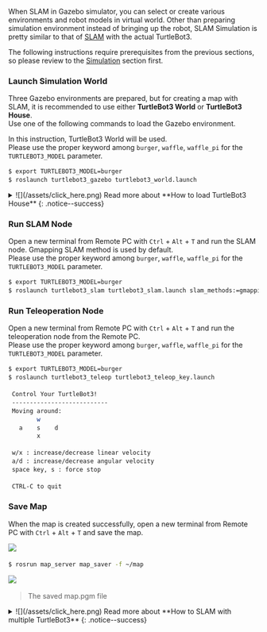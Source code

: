 
When SLAM in Gazebo simulator, you can select or create various environments and robot models in virtual world. Other than preparing simulation environment instead of bringing up the robot, SLAM Simulation is pretty similar to that of [SLAM][slam] with the actual TurtleBot3.  

The following instructions require prerequisites from the previous sections, so please review to the [Simulation][simulation] section first.

### Launch Simulation World  
Three Gazebo environments are prepared, but for creating a map with SLAM, it is recommended to use either **TurtleBot3 World** or **TurtleBot3 House**.  
Use one of the following commands to load the Gazebo environment.  

In this instruction, TurtleBot3 World will be used.  
Please use the proper keyword among `burger`, `waffle`, `waffle_pi` for the `TURTLEBOT3_MODEL` parameter.  

```bash
$ export TURTLEBOT3_MODEL=burger
$ roslaunch turtlebot3_gazebo turtlebot3_world.launch
```

<details>
<summary id="summary_for_foreins" style="outline: inherit;">
![](/assets/click_here.png) Read more about **How to load TurtleBot3 House**
{: .notice--success}
</summary>
```bash
$ export TURTLEBOT3_MODEL=burger
$ roslaunch turtlebot3_gazebo turtlebot3_house.launch
```
</details>

### Run SLAM Node  
Open a new terminal from Remote PC with `Ctrl` + `Alt` + `T` and run the SLAM node. Gmapping SLAM method is used by default.  
Please use the proper keyword among `burger`, `waffle`, `waffle_pi` for the `TURTLEBOT3_MODEL` parameter.  

```bash
$ export TURTLEBOT3_MODEL=burger
$ roslaunch turtlebot3_slam turtlebot3_slam.launch slam_methods:=gmapping
```

### Run Teleoperation Node  
Open a new terminal from Remote PC with `Ctrl` + `Alt` + `T` and run the teleoperation node from the Remote PC.  
Please use the proper keyword among `burger`, `waffle`, `waffle_pi` for the `TURTLEBOT3_MODEL` parameter.  

```bash
$ export TURTLEBOT3_MODEL=burger
$ roslaunch turtlebot3_teleop turtlebot3_teleop_key.launch

 Control Your TurtleBot3!
 ---------------------------
 Moving around:
        w
   a    s    d
        x

 w/x : increase/decrease linear velocity
 a/d : increase/decrease angular velocity
 space key, s : force stop

 CTRL-C to quit
```

### Save Map
When the map is created successfully, open a new terminal from Remote PC with `Ctrl` + `Alt` + `T` and save the map.

![](/assets/images/platform/turtlebot3/simulation/virtual_slam.png)

```bash
$ rosrun map_server map_saver -f ~/map
```

![](/assets/images/platform/turtlebot3/simulation/map.png)

> The saved map.pgm file


<details>
<summary id="summary_for_foreins" style="outline: inherit;">
![](/assets/click_here.png) Read more about **How to SLAM with multiple TurtleBot3**
{: .notice--success}
</summary>
In order to create a map with multiple robots, **multirobot-map-merge** package is required.  
Follow the instructions below instead of **Launching Simulation World** section of this page to operate multiple TurtleBot3.

1. Install necessary package
```bash
$ sudo apt-get install ros-melodic-multirobot-map-merge
```

2. Load multiple TurtleBot3 in TurtleBot3 House.  
  These loaded turtlebot3s are set initial position and orientation.
  ```bash
$ roslaunch turtlebot3_gazebo multi_turtlebot3.launch
  ```
  ![](/assets/images/platform/turtlebot3/simulation/turtlebot3_house_slam.png)  

3. Launch SLAM for each TurtleBot3
```bash
$ ROS_NAMESPACE=tb3_0 roslaunch turtlebot3_slam turtlebot3_gmapping.launch set_base_frame:=tb3_0/base_footprint set_odom_frame:=tb3_0/odom set_map_frame:=tb3_0/map
$ ROS_NAMESPACE=tb3_1 roslaunch turtlebot3_slam turtlebot3_gmapping.launch set_base_frame:=tb3_1/base_footprint set_odom_frame:=tb3_1/odom set_map_frame:=tb3_1/map
$ ROS_NAMESPACE=tb3_2 roslaunch turtlebot3_slam turtlebot3_gmapping.launch set_base_frame:=tb3_2/base_footprint set_odom_frame:=tb3_2/odom set_map_frame:=tb3_2/map
```

4. Merge map data from each TurtleBot3
```bash
$ roslaunch turtlebot3_gazebo multi_map_merge.launch
```

5. Launch RViz
```bash
$ rosrun rviz rviz -d `rospack find turtlebot3_gazebo`/rviz/multi_turtlebot3_slam.rviz
```

6. Operate each TurtleBot3
```bash
$ ROS_NAMESPACE=tb3_0 rosrun turtlebot3_teleop turtlebot3_teleop_key
$ ROS_NAMESPACE=tb3_1 rosrun turtlebot3_teleop turtlebot3_teleop_key
$ ROS_NAMESPACE=tb3_2 rosrun turtlebot3_teleop turtlebot3_teleop_key
```
  ![](/assets/images/platform/turtlebot3/simulation/turtlebot3_house_slam1.png)

7. Save the Map
```bash
$ rosrun map_server map_saver -f ~/map
```
</details>

[slam]: /docs/en/platform/turtlebot3/slam/#slam
[simulation]: /docs/en/platform/turtlebot3/simulation/
